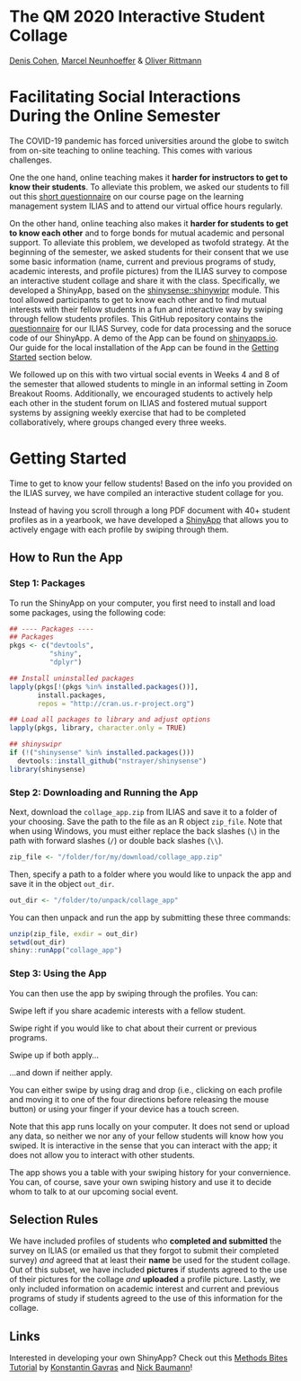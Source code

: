 The QM 2020 Interactive Student Collage
================

[Denis Cohen](https://twitter.com/denis_cohen), [Marcel
Neunhoeffer](https://twitter.com/mneunho) & [Oliver
Rittmann](https://www.sowi.uni-mannheim.de/gschwend/team/postdocs-and-doctoral-students/oliver-rittmann/)

# Facilitating Social Interactions During the Online Semester

The COVID-19 pandemic has forced universities around the globe to switch
from on-site teaching to online teaching. This comes with various
challenges.

One the one hand, online teaching makes it **harder for instructors to
get to know their students**. To alleviate this problem, we asked our
students to fill out this [short
questionnaire](https://github.com/SocialScienceDataLab/denis-cohen/blob/main/QM%202020%20Survey.pdf)
on our course page on the learning management system ILIAS and to attend
our virtual office hours regularly.

On the other hand, online teaching also makes it **harder for students
to get to know each other** and to forge bonds for mutual academic and
personal support. To alleviate this problem, we developed as twofold
strategy. At the beginning of the semester, we asked students for their
consent that we use some basic information (name, current and previous
programs of study, academic interests, and profile pictures) from the
ILIAS survey to compose an interactive student collage and share it with
the class. Specifically, we developed a ShinyApp, based on the
[shinysense::shinywipr](https://github.com/nstrayer/shinysense) module.
This tool allowed participants to get to know each other and to find
mutual interests with their fellow students in a fun and interactive way
by swiping through fellow students profiles. This GitHub repository
contains the
[questionnaire](https://github.com/SocialScienceDataLab/denis-cohen/blob/main/QM%202020%20Survey.pdf)
for our ILIAS Survey, code for data processing and the soruce code of
our ShinyApp. A demo of the App can be found on
[shinyapps.io](https://denis-cohen.shinyapps.io/collage_app/). Our guide
for the local installation of the App can be found in the [Getting
Started](#getting-started) section below.

We followed up on this with two virtual social events in Weeks 4 and 8
of the semester that allowed students to mingle in an informal setting
in Zoom Breakout Rooms. Additionally, we encouraged students to actively
help each other in the student forum on ILIAS and fostered mutual
support systems by assigning weekly exercise that had to be completed
collaboratively, where groups changed every three weeks.

# Getting Started

Time to get to know your fellow students\! Based on the info you
provided on the ILIAS survey, we have compiled an interactive student
collage for you.

Instead of having you scroll through a long PDF document with 40+
student profiles as in a yearbook, we have developed a
[ShinyApp](https://www.shinyapps.io/) that allows you to actively engage
with each profile by swiping through them.

## How to Run the App

### Step 1: Packages

To run the ShinyApp on your computer, you first need to install and load
some packages, using the following code:

``` r
## ---- Packages ----
## Packages
pkgs <- c("devtools",
          "shiny",
          "dplyr")

## Install uninstalled packages
lapply(pkgs[!(pkgs %in% installed.packages())],
       install.packages,
       repos = "http://cran.us.r-project.org")

## Load all packages to library and adjust options
lapply(pkgs, library, character.only = TRUE)

## shinyswipr
if (!("shinysense" %in% installed.packages()))
  devtools::install_github("nstrayer/shinysense")
library(shinysense)
```

### Step 2: Downloading and Running the App

Next, download the `collage_app.zip` from ILIAS and save it to a folder
of your choosing. Save the path to the file as an R object `zip_file`.
Note that when using Windows, you must either replace the back slashes
(`\`) in the path with forward slashes (`/`) or double back slashes
(`\\`).

``` r
zip_file <- "/folder/for/my/download/collage_app.zip"
```

Then, specify a path to a folder where you would like to unpack the app
and save it in the object `out_dir`.

``` r
out_dir <- "/folder/to/unpack/collage_app"
```

You can then unpack and run the app by submitting these three commands:

``` r
unzip(zip_file, exdir = out_dir)
setwd(out_dir)
shiny::runApp("collage_app")
```

### Step 3: Using the App

You can then use the app by swiping through the profiles. You can:

<!--html_preserve--><i class="fa fa-hand-point-left"></i><!--/html_preserve-->
Swipe left if you share academic interests with a fellow student.

<!--html_preserve--><i class="fa fa-hand-point-right"></i><!--/html_preserve-->
Swipe right if you would like to chat about their current or previous
programs.

<!--html_preserve--><i class="fa fa-hand-point-up"></i><!--/html_preserve-->
Swipe up if both apply…

<!--html_preserve--><i class="fa fa-hand-point-down"></i><!--/html_preserve-->
…and down if neither apply.

You can either swipe by using drag and drop (i.e., clicking on each
profile and moving it to one of the four directions before releasing the
mouse button) or using your finger if your device has a touch screen.

Note that this app runs locally on your computer. It does not send or
upload any data, so neither we nor any of your fellow students will know
how you swiped. It is interactive in the sense that you can interact
with the app; it does not allow you to interact with other students.

The app shows you a table with your swiping history for your
convernience. You can, of course, save your own swiping history and use
it to decide whom to talk to at our upcoming social event.

## Selection Rules

We have included profiles of students who **completed and submitted**
the survey on ILIAS (or emailed us that they forgot to submit their
completed survey) *and* agreed that at least their **name** be used for
the student collage. Out of this subset, we have included **pictures**
if students agreed to the use of their pictures for the collage *and*
**uploaded** a profile picture. Lastly, we only included information on
academic interest and current and previous programs of study if students
agreed to the use of this information for the collage.

## Links

Interested in developing your own ShinyApp? Check out this [Methods
Bites
Tutorial](https://www.mzes.uni-mannheim.de/socialsciencedatalab/article/shiny-apps/)
by [Konstantin Gavras](https://twitter.com/kongavras) and [Nick
Baumann](https://twitter.com/Nick_Baumann97)\!
